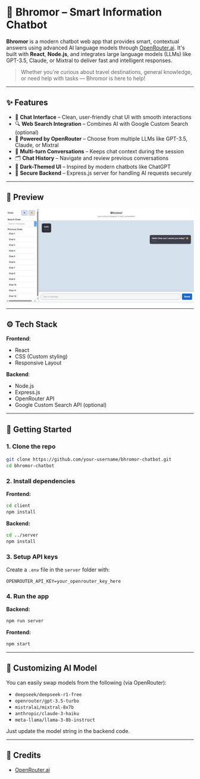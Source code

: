 # 🐝 Bhromor – Smart Information Chatbot

**Bhromor** is a modern chatbot web app that provides smart, contextual answers using advanced AI language models through [OpenRouter.ai](https://openrouter.ai). It's built with **React**, **Node.js**, and integrates large language models (LLMs) like GPT-3.5, Claude, or Mixtral to deliver fast and intelligent responses.

> Whether you're curious about travel destinations, general knowledge, or need help with tasks — Bhromor is here to help!

---

## ✨ Features

- 🤖 **Chat Interface** – Clean, user-friendly chat UI with smooth interactions
- 🔍 **Web Search Integration** – Combines AI with Google Custom Search (optional)
- 🧠 **Powered by OpenRouter** – Choose from multiple LLMs like GPT-3.5, Claude, or Mixtral
- 💬 **Multi-turn Conversations** – Keeps chat context during the session
- 🗂️ **Chat History** – Navigate and review previous conversations
- 🌙 **Dark-Themed UI** – Inspired by modern chatbots like ChatGPT
- 🔐 **Secure Backend** – Express.js server for handling AI requests securely

---

## 📸 Preview

![Bhromor Chat UI](./preview.png)

---

## ⚙️ Tech Stack

**Frontend**:
- React
- CSS (Custom styling)
- Responsive Layout

**Backend**:
- Node.js
- Express.js
- OpenRouter API
- Google Custom Search API (optional)

---

## 🚀 Getting Started

### 1. Clone the repo

```bash
git clone https://github.com/your-username/bhromor-chatbot.git
cd bhromor-chatbot
```

### 2. Install dependencies

**Frontend:**
```bash
cd client
npm install
```

**Backend:**
```bash
cd ../server
npm install
```

### 3. Setup API keys

Create a `.env` file in the `server` folder with:

```env
OPENROUTER_API_KEY=your_openrouter_key_here
```

### 4. Run the app

**Backend:**
```bash
npm run server
```

**Frontend:**
```bash
npm start
```

---

## 🧠 Customizing AI Model

You can easily swap models from the following (via OpenRouter):
- `deepseek/deepseek-r1-free`
- `openrouter/gpt-3.5-turbo`
- `mistralai/mixtral-8x7b`
- `anthropic/claude-3-haiku`
- `meta-llama/llama-3-8b-instruct`

Just update the model string in the backend code.

---


## 🙌 Credits

- [OpenRouter.ai](https://openrouter.ai)


